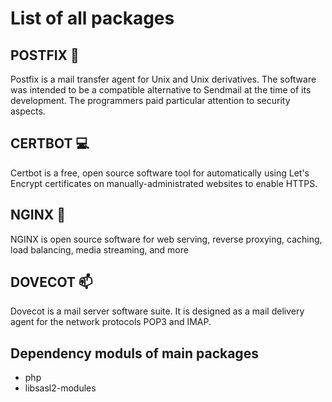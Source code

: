 # List of all packages

## POSTFIX :email:
Postfix is a mail transfer agent for Unix and Unix derivatives. The software was intended to be a compatible alternative to Sendmail at the time of its development. The programmers paid particular attention to security aspects.

## CERTBOT :computer:
Certbot is a free, open source software tool for automatically using Let's Encrypt certificates on manually-administrated websites to enable HTTPS. 

## NGINX :incoming_envelope:
NGINX is open source software for web serving, reverse proxying, caching, load balancing, media streaming, and more


## DOVECOT :mailbox:
Dovecot is a mail server software suite. It is designed as a mail delivery agent for the network protocols POP3 and IMAP.

## Dependency moduls of main packages
-   php
-   libsasl2-modules
